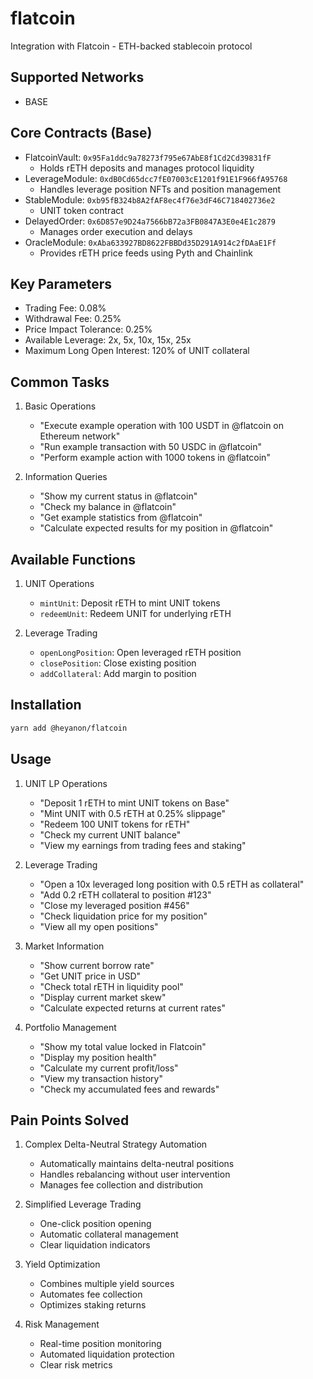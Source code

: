 # flatcoin

Integration with Flatcoin - ETH-backed stablecoin protocol

## Supported Networks

- BASE

## Core Contracts (Base)
- FlatcoinVault: `0x95Fa1ddc9a78273f795e67AbE8f1Cd2Cd39831fF`
  - Holds rETH deposits and manages protocol liquidity
- LeverageModule: `0xdB0Cd65dcc7fE07003cE1201f91E1F966fA95768`
  - Handles leverage position NFTs and position management
- StableModule: `0xb95fB324b8A2fAF8ec4f76e3dF46C718402736e2`
  - UNIT token contract
- DelayedOrder: `0x6D857e9D24a7566bB72a3FB0847A3E0e4E1c2879`
  - Manages order execution and delays
- OracleModule: `0xAba633927BD8622FBBDd35D291A914c2fDAaE1Ff`
  - Provides rETH price feeds using Pyth and Chainlink

## Key Parameters
- Trading Fee: 0.08%
- Withdrawal Fee: 0.25%
- Price Impact Tolerance: 0.25%
- Available Leverage: 2x, 5x, 10x, 15x, 25x
- Maximum Long Open Interest: 120% of UNIT collateral

## Common Tasks

1. Basic Operations
   - "Execute example operation with 100 USDT in @flatcoin on Ethereum network"
   - "Run example transaction with 50 USDC in @flatcoin"
   - "Perform example action with 1000 tokens in @flatcoin"

2. Information Queries
   - "Show my current status in @flatcoin"
   - "Check my balance in @flatcoin"
   - "Get example statistics from @flatcoin"
   - "Calculate expected results for my position in @flatcoin"


## Available Functions

1. UNIT Operations
   - `mintUnit`: Deposit rETH to mint UNIT tokens
   - `redeemUnit`: Redeem UNIT for underlying rETH

2. Leverage Trading
   - `openLongPosition`: Open leveraged rETH position
   - `closePosition`: Close existing position
   - `addCollateral`: Add margin to position

## Installation

```bash
yarn add @heyanon/flatcoin
```

## Usage

1. UNIT LP Operations
   - "Deposit 1 rETH to mint UNIT tokens on Base"
   - "Mint UNIT with 0.5 rETH at 0.25% slippage"
   - "Redeem 100 UNIT tokens for rETH"
   - "Check my current UNIT balance"
   - "View my earnings from trading fees and staking"

2. Leverage Trading
   - "Open a 10x leveraged long position with 0.5 rETH as collateral"
   - "Add 0.2 rETH collateral to position #123"
   - "Close my leveraged position #456"
   - "Check liquidation price for my position"
   - "View all my open positions"

3. Market Information
   - "Show current borrow rate"
   - "Get UNIT price in USD"
   - "Check total rETH in liquidity pool"
   - "Display current market skew"
   - "Calculate expected returns at current rates"

4. Portfolio Management
   - "Show my total value locked in Flatcoin"
   - "Display my position health"
   - "Calculate my current profit/loss"
   - "View my transaction history"
   - "Check my accumulated fees and rewards"

## Pain Points Solved

1. Complex Delta-Neutral Strategy Automation
   - Automatically maintains delta-neutral positions
   - Handles rebalancing without user intervention
   - Manages fee collection and distribution

2. Simplified Leverage Trading
   - One-click position opening
   - Automatic collateral management
   - Clear liquidation indicators

3. Yield Optimization
   - Combines multiple yield sources
   - Automates fee collection
   - Optimizes staking returns

4. Risk Management
   - Real-time position monitoring
   - Automated liquidation protection
   - Clear risk metrics